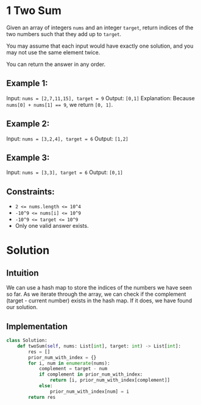 # 1 Two Sum

Given an array of integers `nums` and an integer `target`, return indices of the two numbers such that they add up to `target`.

You may assume that each input would have exactly one solution, and you may not use the same element twice.

You can return the answer in any order.

## Example 1:

Input: `nums = [2,7,11,15], target = 9`
Output: `[0,1]`
Explanation: Because `nums[0] + nums[1] == 9`, we return `[0, 1]`.

## Example 2:
Input: `nums = [3,2,4], target = 6`
Output: `[1,2]`

## Example 3:
Input: `nums = [3,3], target = 6`
Output: `[0,1]`

## Constraints:
- `2 <= nums.length <= 10^4`
- `-10^9 <= nums[i] <= 10^9`
- `-10^9 <= target <= 10^9`
- Only one valid answer exists.

# Solution

## Intuition
We can use a hash map to store the indices of the numbers we have seen so far. As we iterate through the array, we can check if the complement (target - current number) exists in the hash map. If it does, we have found our solution.


## Implementation

```python
class Solution:
    def twoSum(self, nums: List[int], target: int) -> List[int]:
        res = []
        prior_num_with_index = {}
        for i, num in enumerate(nums):
            complement = target - num
            if complement in prior_num_with_index:
                return [i, prior_num_with_index[complement]]
            else:
                prior_num_with_index[num] = i
        return res
```

